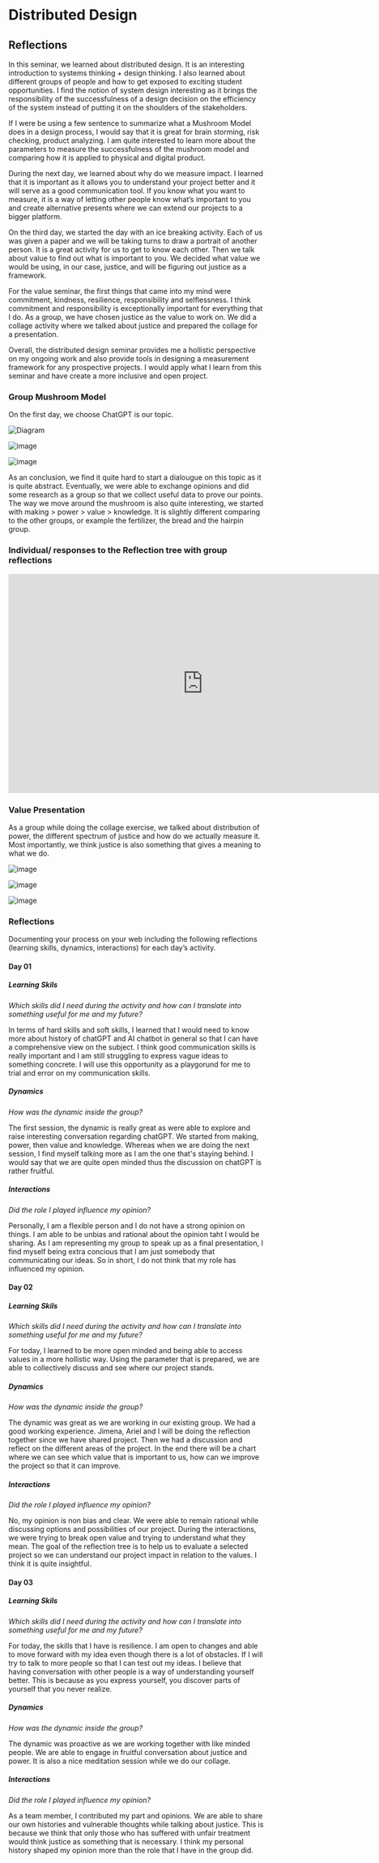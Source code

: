 # Distributed Design

## Reflections

In this seminar, we learned about distributed design. It is an interesting introduction to systems thinking + design thinking. I also learned about different groups of people and how to get exposed to exciting student opportunities. I find the notion of system design interesting as it brings the responsibility of the successfulness of a design decision on the efficiency of the system instead of putting it on the shoulders of the stakeholders.

If I were be using a few sentence to summarize what a Mushroom Model does in a design process, I would say that it is great for brain storming, risk checking, product analyzing. I am quite interested to learn more about the parameters to measure the successfulness of the mushroom model and comparing how it is applied to physical and digital product.

During the next day, we learned about why do we measure impact. I learned that it is important as it allows you to understand your project better and it will serve as a good communication tool. If you know what you want to measure, it is a way of letting other people know what’s important to you and create alternative presents where we can extend our projects to a bigger platform.

On the third day, we started the day with an ice breaking activity. Each of us was given a paper and we will be taking turns to draw a portrait of another person. It is a great activity for us to get to know each other. Then we talk about value to find out what is important to you. We decided what value we would be using, in our case, justice, and will be figuring out justice as a framework. 

For the value seminar, the first things that came into my mind were commitment, kindness, resilience, responsibility and selflessness. I think commitment and responsibility is exceptionally important for everything that I do. As a group, we have chosen justice as the value to work on. We did a collage activity where we talked about justice and prepared the collage for a presentation.

Overall, the distributed design seminar provides me a hollistic perspective on my ongoing work and also provide tools in designing a measurement framework for any prospective projects. I would apply what I learn from this seminar and have create a more inclusive and open project. 


### Group Mushroom Model 

On the first day, we choose ChatGPT is our topic.

![Diagram](../images/term03/01_distributeddesign/day01/02.jpeg)

![image](../images/term03/01_distributeddesign/day01/03.jpeg)

![image](../images/term03/01_distributeddesign/day01/04.jpeg)

As an conclusion, we find it quite hard to start a dialougue on this topic as it is quite abstract. Eventually, we were able to exchange opinions and did some research as a group so that we collect useful data to prove our points. The way we move around the mushroom is also quite interesting, we started with making > power > value > knowledge. It is slightly different comparing to the other groups, or example the fertilizer, the bread and the hairpin group.

### Individual/ responses to the Reflection tree with group reflections

<iframe width="768" height="432" src="https://miro.com/app/live-embed/uXjVMURNReQ=/?moveToViewport=-44162,128092,83450,31670&embedId=424013215188" frameborder="0" scrolling="no" allow="fullscreen; clipboard-read; clipboard-write" allowfullscreen></iframe>

### Value Presentation

As a group while doing the collage exercise, we talked about distribution of power, the different spectrum of justice and how do we actually measure it. Most importantly, we think justice is also something that gives a meaning to what we do.

![image](../images/term03/01_distributeddesign/day03/01.jpeg)

![image](../images/term03/01_distributeddesign/day03/02.jpeg)

![image](../images/term03/01_distributeddesign/day03/03.jpeg)

### Reflections

Documenting your process on your web including the following reflections (learning skills, dynamics, interactions) for each day’s activity.

#### Day 01

##### Learning Skils
*Which skills did I need during the activity and how can I translate into something useful for me and my future?*

In terms of hard skills and soft skills, I learned that I would need to know more about history of chatGPT and AI chatbot in general so that I can have a comprehensive view on the subject. I think good communication skills is really important and I am still struggling to express vague ideas to something concrete. I will use this opportunity as a playgorund for me to trial and error on my communication skills.

##### Dynamics
*How was the dynamic inside the group?*

The first session, the dynamic is really great as were able to explore and raise interesting conversation regarding chatGPT. We started from making, power, then value and knowledge. Whereas when we are doing the next session, I find myself talking more as I am the one that's staying behind. I would say that we are quite open minded thus the discussion on chatGPT is rather fruitful.

##### Interactions
*Did the role I played influence my opinion?*

Personally, I am a flexible person and I do not have a strong opinion on things. I am able to be unbias and rational about the opinion taht I would be sharing. As I am representing my group to speak up as a final presentation, I find myself being extra concious that I am just somebody that communicating our ideas. So in short, I do not think that my role has influenced my opinion.

#### Day 02

##### Learning Skils
*Which skills did I need during the activity and how can I translate into something useful for me and my future?*

For today, I learned to be more open minded and being able to access values in a more hollistic way. Using the parameter that is prepared, we are able to collectively discuss and see where our project stands.

##### Dynamics
*How was the dynamic inside the group?*

The dynamic was great as we are working in our existing group. We had a good working experience. Jimena, Ariel and I will be doing the reflection together since we have shared project. Then we had a discussion and reflect on the different areas of the project. In the end there will be a chart where we can see which value that is important to us, how can we improve the project so that it can improve. 

##### Interactions
*Did the role I played influence my opinion?*

No, my opinion is non bias and clear. We were able to remain rational while discussing options and possibilities of our project. 
During the interactions, we were trying to break open value and trying to understand what they mean. The goal of the reflection tree is to help us to evaluate a selected project so we can understand our project impact in relation to the values. I think it is quite insightful.


#### Day 03

##### Learning Skils
*Which skills did I need during the activity and how can I translate into something useful for me and my future?*

For today, the skills that I have is resilience. I am open to changes and able to move forward with my idea even though there is a lot of obstacles. If I will try to talk to more people so that I can test out my ideas. I believe that having conversation with other people is a way of understanding yourself better. This is because as you express yourself, you discover parts of yourself that you never realize.

##### Dynamics
*How was the dynamic inside the group?*

The dynamic was proactive as we are working together with like minded people. We are able to engage in fruitful conversation about justice and power. It is also a nice meditation session while we do our collage. 

##### Interactions
*Did the role I played influence my opinion?*

As a team member, I contributed my part and opinions. We are able to share our own histories and vulnerable thoughts while talking about justice. This is because we think that only those who has suffered with unfair treatment would think justice as something that is necessary. I think my personal history shaped my opinion more than the role that I have in the group did. 



